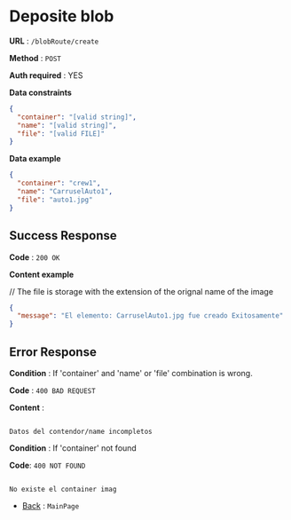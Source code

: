 # Deposite blob

**URL** : `/blobRoute/create`

**Method** : `POST`

**Auth required** : YES

**Data constraints**

```json
{
  "container": "[valid string]",
  "name": "[valid string]",
  "file": "[valid FILE]"
}
```

**Data example**

```json
{
  "container": "crew1",
  "name": "CarruselAuto1",
  "file": "auto1.jpg"
}
```

## Success Response

**Code** : `200 OK`

**Content example**

// The file is storage with the extension of the orignal name of the image

```json
{
  "message": "El elemento: CarruselAuto1.jpg fue creado Exitosamente"
}
```

## Error Response

**Condition** : If 'container' and 'name' or 'file' combination is wrong.

**Code** : `400 BAD REQUEST`

**Content** :

```Not json //Corregir detalles

Datos del contendor/name incompletos

```

**Condition** : If 'container' not found

**Code**: `400 NOT FOUND`

```Not json

No existe el container imag

```

- [Back](../../readme.md) : `MainPage`
